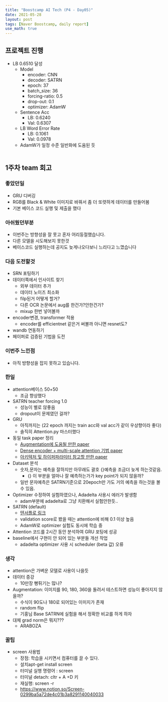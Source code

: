 ```yaml
---
title: "Boostcamp AI Tech (P4 - Day05)"
date: 2021-05-28
layout: post
tags: [Naver Boostcamp, daily report]
use_math: true
---
```

## 프로젝트 진행
* LB 0.6510 달성
    * Model
        * encoder: CNN
        * decoder: SATRN
        * epoch: 37
        * batch_size: 36
        * forcing-ratio: 0.5
        * drop-out: 0.1
        * optimizer: AdamW
    * Sentence Acc
        * LB: 0.6240
        * Val: 0.6307
    * LB Word Error Rate
        * LB: 0.1061
        * Val: 0.0978
    * AdamW가 일정 수준 일반화에 도움된 듯
<br><br>
## 1주차 team 회고

### 좋았던일
- GRU 디버깅
- RGB를 Black & White 이미지로 바꿔서 좀 더 또렷하게 데이터를 만들어봄
- 기본 베이스 코드 실행 및 제출을 했다

### 아쉬웠던부분
- 이번주는 방향성을 잘 못고 혼자 어리둥절했습니다.
- 다른 모델을 시도해보지 못한것
- 베이스코드 실행하는데 공지도 늦게나오다보니 느리다고 느꼈습니다

### 다음 도전할것
- SRN 포팅하기 
- 데이터쪽에서 인사이트 찾기
    - 외부 데이터 추가
    - 데이터 노이즈 최소화
    - filp된거 어떻게 할거?
    - 다른 OCR 논문에서 aug를 한건가?안한건가?
    - mixup 한번 넣어볼까
- encoder변경, transformer 적용
    - encoder를 efficientnet 같은거 써볼까 아니면 resnet도?
- wandb 연동하기
- 페이퍼로 검증된 기법을 도전

### 이번주 느낀점
- 아직 방향성을 잡지 못하고 있습니다.

### 한일
- attention베이스 50+50
    - 조금 향상했다
- SATRN teacher forcing 1.0
    - 성능이 별로 않좋음
    - dropout이 문제였던 걸까?
- GRU
    - 아직까지는 (22 epoch 까지는 train acc와 val acc가 같이 우상향이라 좋다)
    - 솔직히 Attention.py 마스터했다
- 동일 task paper 정리
    - [Augmentation에 도움될 만한 paper](https://arxiv.org/pdf/1901.06763.pdf)
    - [Dense encoder + multi-scale attention 기법 paper](https://arxiv.org/pdf/1801.03530.pdf)
    - [아키텍처 및 하이퍼파라미터 참고할 만한 paper](http://cs231n.stanford.edu/reports/2017/pdfs/815.pdf)
- Dataset 분석
    - 숫자,문자는 예측을 잘하지만 아무래도 괄호 {}예측을 조금더 늦게 하는것같음.
        - {} 이 부분을 얼마나 잘 예측하는가가 key point가 되지 않을까?
    - 일반 문자예측은 SATRN기준으로 20epoch만 가도 거의 예측을 하는것을 볼 수 있음.
- Optimizer 수정하여 실험하였으나, Adadelta 사용시 에러가 발생함
    - adam부분에 adadelta로 그냥 치환해서 실험안한듯..
-  SATRN (default)
    - [텐서플로 링크](  http://118.67.132.36:6008/#scalars&runSelectionState=eyIuIjp0cnVlfQ%3D%3D&tagFilter=loss)
    - validation score로 봤을 때는 attention에 비해 0.1 이상 높음
    - AdamW로 optimizer 실험도 동시에 학습 중
- Attention 코드를 2시간 동안 분석하여 GRU 포팅에 성공
- baseline에서 구현이 안 되어 있는 부분들 개선 작업
    - adadelta optimizer 사용 시 scheduler (beta 값) 오류

### 생각
- attention은 가벼운 모델로 사용이 나을듯
- 데이터 증강
    - 10만장 뻥튀기는 많나?
- Augmentation: 이미지를 90, 180, 360을 돌려서 테스트하면 성능이 좋아지지 않을까?
    - 수식이 90도나 180로 되어있는 이미지가 존재
    - random flip
    - 기홍님 Base SATRN에 실험을 해서 정확한 비교를 하게 하자
- 대체 grad norm은 뭐지???
    - ARABOZA

### 꿀팁
- screen 사용법
    - 장점: 학습을 시키면서 컴퓨터를 끌 수 있다.
    - 설치apt-get install screen
    - 터미널 실행 명령어 : screen
    - 터미널 detach: cltr + A +D 키
    - 재실행: screen -r
    - https://www.notion.so/Screen-0299ba5a72de4c01b3a8291140040033 
